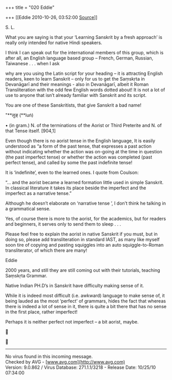 +++
title = "020 Eddie"

+++
[[Eddie	2010-10-26, 03:52:00 [Source](https://groups.google.com/g/samskrita/c/foDAE7fQS9A)]]



S. L.



 What you are saying is that your ‘Learning Sanskrit by a fresh approach’ is really only intended for native Hindi speakers.



I think I can speak out for the international members of this group, which is after all, an English language based group – French, German, Russian, Taiwanese . . . when I ask

why are you using the Latin script for your heading – it is attracting English readers, keen to learn Sanskrit – only for us to get the Saṃskṛta in Devanāgarī and their meanings - also in Devanāgarī, albeit it Roman Transliteration with the odd few English words dotted about! It is not a lot of use to anyone that isn’t already familiar with Sanskrit and its script.



You are one of these Sanskritists, that give Sanskrit a bad name!





"**लुङ् (**luṅ)

 • (in gram.) N. of the terminations of the Aorist or Third Preterite and N. of that Tense itself. \[904,1\]



 Even though there is no aorist tense in the English language, It is easily understood as “a form of the past tense, that expresses a past action without indicating whether the action was on-going at the time in question (the past imperfect tense) or whether the action was completed (past perfect tense), and called by some the past indefinite tense!



It is ‘indefinite’, even to the learned ones. I quote from Coulson:

“... and the aorist became a learned formation little used in simple Sanskrit. In classical literature it takes its place beside the imperfect and the imperfect as a narrative tense.”



Although he doesn’t elaborate on ‘narrative tense ’, I don’t think he talking in a grammatical sense.



Yes, of course there is more to the aorist, for the academics, but for readers and beginners, it serves only to send them to sleep . . .





Please feel free to explain the aorist in native Sanskrit if you must, but in doing so, please add transliteration in standard IAST, as many like myself soon tire of copying and pasting squiggles into an auto squiggle-to-Roman transliterator, of which there are many!



Eddie



 2000 years, and still they are still coming out with their tutorials, teaching Saṃskṛta Grammar.

Native Indian PH.D’s in Sanskrit have difficulty making sense of it.



While it is indeed most difficult (i.e. awkward) language to make sense of, it being lauded as the most ‘perfect’ of grammars, hides the fact that whereas there is indeed a lot of sense in it, there is quite a bit there that has no sense in the first place, rather imperfect!



Perhaps it is neither perfect not imperfect – a bit aorist, maybe.





------------------------------------------------------------------------

  
No virus found in this incoming message.  
Checked by AVG - [www.avg.com](http://www.avg.com)  
Version: 9.0.862 / Virus Database: 271.1.1/3218 - Release Date: 10/25/10 07:34:00  

